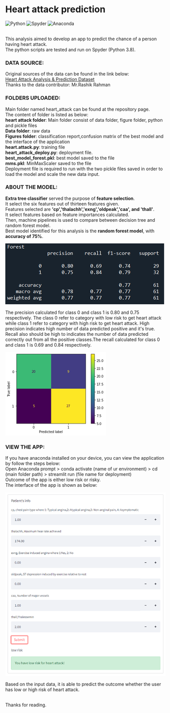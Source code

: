 # Heart attack prediction
![Python](https://img.shields.io/badge/python-3670A0?style=for-the-badge&logo=python&logoColor=ffdd54)
![Spyder](https://img.shields.io/badge/Spyder-838485?style=for-the-badge&logo=spyder%20ide&logoColor=maroon)
![Anaconda](https://img.shields.io/badge/Anaconda-%2344A833.svg?style=for-the-badge&logo=anaconda&logoColor=white)

<br>This analysis aimed to develop an app to predict the chance of a person having heart attack.
<br>The python scripts are tested and run on Spyder (Python 3.8).

### DATA SOURCE:
Original sources of the data can be found in the link below:
<br>[Heart Attack Analysis & Prediction Dataset](https://www.kaggle.com/rashikrahmanpritom/heart-attack-analysis-prediction-dataset)
<br>Thanks to the data contributor: Mr.Rashik Rahman

### FOLDERS UPLOADED:
Main folder named heart_attack can be found at the repository page.
<br>The content of folder is listed as below:
<br>**heart attack folder**: Main folder consist of data folder, figure folder, python and pickle files
<br>**Data folder**: raw data
<br>**Figures folder**: classification report,confusion matrix of the best model and the interface of the application
<br>**heart.attack.py**: training file
<br>**heart_attack_deploy.py**: deployment file.
<br>**best_model_forest.pkl**: best model saved to the file
<br>**mms.pkl**: MinMaxScaler saved to the file
<br>Deployment file is required to run with the two pickle files saved in order to load the model and scale the new data input.

### ABOUT THE MODEL:
**Extra tree classifier** served the purpose of **feature selection**.
<br>It select the six features out of thirteen features given.
<br>Features selected are **'cp','thalachh','exng','oldpeak','caa', and 'thall'**. 
<br>It select features based on feature importances calculated.
<br>Then, machine pipelines is used to compare between decision tree and random forest model.
<br>Best model identified for this analysis is the **random forest model**, with **accuracy of 75%**.

![Image](https://github.com/innju/Heart-attack-prediction/blob/main/heart_attack/figures/classification_report_random_forest.png)

The precision calculated for class 0 and class 1 is 0.80 and 0.75 respectively. The class 0 refer to category with low risk to get heart attack while class 1 refer to category with high risk to get heart attack. High precision indicates high number of data predicted positive and it's true. Recall also should be high to indicates the number of data predicted correctly out from all the positive classes.The recall calculated for class 0 and class 1 is 0.69 and 0.84 respectively. 

![Image](https://github.com/innju/Heart-attack-prediction/blob/main/heart_attack/figures/confusion_matrix_random_forest.png)


### VIEW THE APP:
If you have anaconda installed on your device, you can view the application by follow the steps below:
<br>Open Anaconda prompt > conda activate (name of ur environment) > cd (main folder path) > streamlit run (file name for deployment)
<br>Outcome of the app is either low risk or risky.
<br>The interface of the app is shown as below:

![Image](https://github.com/innju/Heart-attack-prediction/blob/main/heart_attack/figures/streamlit_app.png)

Based on the input data, it is able to predict the outcome whether the user has low or high risk of heart attack.

<br>Thanks for reading.
